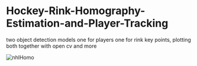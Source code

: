 # Hockey-Rink-Homography-Estimation-and-Player-Tracking
two object detection models one for players one for rink key points, plotting both together with open cv and more

![nhlHomo]([https://gist.github.com/user-attachments/assets/8fc855e7-b0b9-4cdc-9f42-aaf8210c8b9d](https://github-production-user-asset-6210df.s3.amazonaws.com/95504207/372980588-8fc855e7-b0b9-4cdc-9f42-aaf8210c8b9d.PNG?X-Amz-Algorithm=AWS4-HMAC-SHA256&X-Amz-Credential=AKIAVCODYLSA53PQK4ZA%2F20241002%2Fus-east-1%2Fs3%2Faws4_request&X-Amz-Date=20241002T180650Z&X-Amz-Expires=300&X-Amz-Signature=93ad56bd79182371e207e7aa38129e20e3aad63e1a7578e294bf4d67278ff074&X-Amz-SignedHeaders=host))

